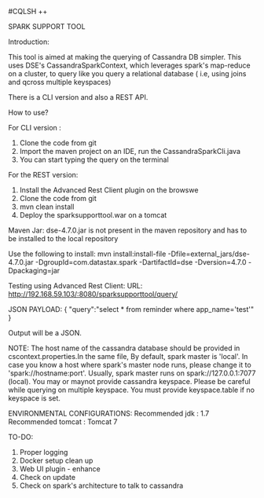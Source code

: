 #CQLSH ++

SPARK SUPPORT TOOL

Introduction: 

This tool is aimed at making the querying of Cassandra DB simpler. This uses DSE's CassandraSparkContext, which leverages spark's map-reduce on a cluster, to query like you query a relational database ( i.e, using joins and qcross multiple keyspaces) 

There is a CLI version and also a REST API. 

How to use? 

For CLI version : 
1. Clone the code from git
2. Import the maven project on an IDE, run the CassandraSparkCli.java
3. You can start typing the query on the terminal

For the REST version: 
1. Install the Advanced Rest Client plugin on the browswe
2. Clone the code from git
3. mvn clean install
4. Deploy the sparksupporttool.war on a tomcat 

Maven Jar:
dse-4.7.0.jar is not present in the maven repository and has to be installed to the local repository

Use the following to install:
mvn install:install-file -Dfile=external_jars/dse-4.7.0.jar -DgroupId=com.datastax.spark -DartifactId=dse -Dversion=4.7.0 -Dpackaging=jar

Testing using Advanced Rest Client:
URL: http://192.168.59.103/:8080/sparksupporttool/query/

JSON PAYLOAD:
{
"query":"select * from reminder where app_name='test'"
}

Output will be a JSON. 

NOTE: 
The host name of the cassandra database should be provided in cscontext.properties.In the same file, By default, spark master is 'local'. In case you know a host where spark's master node runs, please change it to 'spark://hostname:port'. Usually, spark master runs on spark://127.0.0.1:7077 (local). 
You may or maynot provide cassandra keyspace. Please be careful while querying on multiple keyspace. You must provide keyspace.table if no keyspace is set.

ENVIRONMENTAL CONFIGURATIONS:
Recommended jdk : 1.7
Recommended tomcat : Tomcat 7

TO-DO:
1. Proper logging 
2. Docker setup clean up
3. Web UI plugin - enhance
4. Check on update
5. Check on spark's architecture to talk to cassandra
